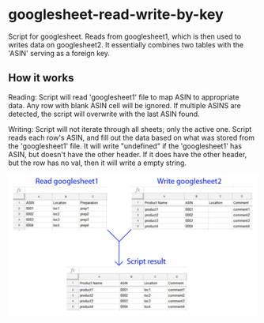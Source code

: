 # googlesheet-read-write-by-key
Script for googlesheet. Reads from googlesheet1, which is then used to writes data on googlesheet2. It essentially combines two tables with the 'ASIN' serving as a foreign key.

## How it works
Reading: Script will read 'googlesheet1' file to map ASIN to appropriate data. Any row with blank ASIN cell will be ignored. If multiple ASINS are detected, the script will overwrite with the last ASIN found.

Writing: Script will not iterate through all sheets; only the active one. Script reads each row's ASIN, and fill out the data based on what was stored from the 'googlesheet1' file. It will write "undefined" if the 'googlesheet1' has ASIN, but doesn't have the other header. If it does have the other header, but the row has no val, then it will write a empty string.

![Alt text](/images/demo.jpg?raw=true)